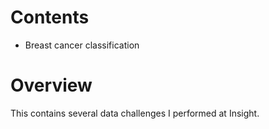 # Contents
* Breast cancer classification

# Overview
This contains several data challenges I performed at Insight.
